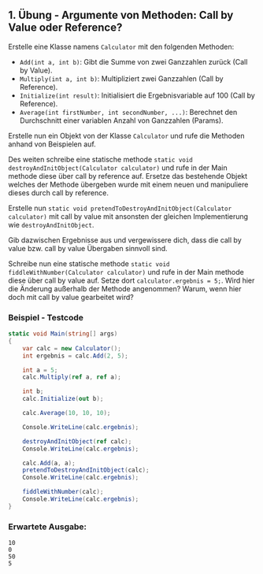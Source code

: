 ## 1. Übung - Argumente von Methoden: Call by Value oder Reference?

Erstelle eine Klasse namens `Calculator` mit den folgenden Methoden:
- `Add(int a, int b)`: Gibt die Summe von zwei Ganzzahlen zurück (Call by Value).
- `Multiply(int a, int b)`: Multipliziert zwei Ganzzahlen (Call by Reference).
- `Initialize(int result)`: Initialisiert die Ergebnisvariable auf 100 (Call by Reference).
- `Average(int firstNumber, int secondNumber, ...)`: Berechnet den Durchschnitt einer variablen Anzahl von Ganzzahlen (Params).

Erstelle nun ein Objekt von der Klasse `Calculator` und rufe die Methoden anhand von Beispielen auf.

Des weiten schreibe eine statische methode `static void destroyAndInitObject(Calculator calculator)` und rufe in der Main methode diese über call by reference auf. Ersetze das bestehende Objekt welches der Methode übergeben wurde mit einem neuen und manipuliere dieses durch call by reference.

Erstelle nun `static void pretendToDestroyAndInitObject(Calculator calculator)` mit call by value mit ansonsten der gleichen Implementierung wie `destroyAndInitObject`.

Gib dazwischen Ergebnisse aus und vergewissere dich, dass die call by value bzw. call by value Übergaben sinnvoll sind.

Schreibe nun eine statische methode `static void fiddleWithNumber(Calculator calculator)` und rufe in der Main methode diese über call by value auf. Setze dort `calculator.ergebnis = 5;`. Wird hier die Änderung außerhalb der Methode angenommen? Warum, wenn hier doch mit call by value gearbeitet wird?

### Beispiel - Testcode
```csharp
static void Main(string[] args)
{
    var calc = new Calculator();
    int ergebnis = calc.Add(2, 5);

    int a = 5;
    calc.Multiply(ref a, ref a);

    int b;
    calc.Initialize(out b);

    calc.Average(10, 10, 10);

    Console.WriteLine(calc.ergebnis);

    destroyAndInitObject(ref calc);
    Console.WriteLine(calc.ergebnis);

    calc.Add(a, a);
    pretendToDestroyAndInitObject(calc);
    Console.WriteLine(calc.ergebnis);

    fiddleWithNumber(calc);
    Console.WriteLine(calc.ergebnis);
}
```

### Erwartete Ausgabe:

```plaintext
10
0
50
5
```